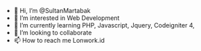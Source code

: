 - 👋 Hi, I’m @SultanMartabak
- 👀 I’m interested in Web Development
- 🌱 I’m currently learning PHP, Javascript, Jquery, Codeigniter 4,
- 💞️ I’m looking to collaborate
- 📫 How to reach me Lonwork.id

<!---
SultanMartabak/SultanMartabak is a ✨ special ✨ repository because its `README.md` (this file) appears on your GitHub profile.
You can click the Preview link to take a look at your changes.
--->
